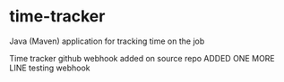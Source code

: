 # time-tracker
Java (Maven) application for tracking time on the job

Time tracker
github webhook added on source repo
ADDED ONE MORE LINE
testing webhook
